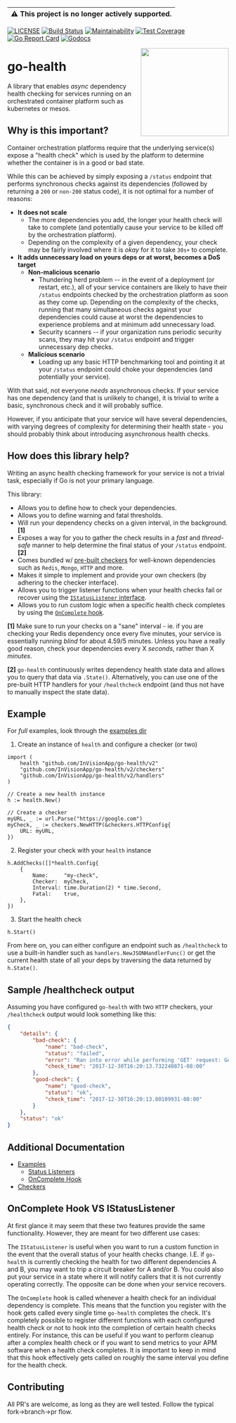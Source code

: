 | :warning: This project is no longer actively supported.
| ---

[![LICENSE](https://img.shields.io/badge/license-MIT-orange.svg)](LICENSE)
[![Build Status](https://travis-ci.org/InVisionApp/go-health.svg?branch=master)](https://travis-ci.org/InVisionApp/go-health)
[![Maintainability](https://api.codeclimate.com/v1/badges/973b603c7f6ad3a59d0a/maintainability)](https://codeclimate.com/github/InVisionApp/go-health/maintainability)
[![Test Coverage](https://api.codeclimate.com/v1/badges/973b603c7f6ad3a59d0a/test_coverage)](https://codeclimate.com/github/InVisionApp/go-health/test_coverage)
[![Go Report Card](https://goreportcard.com/badge/github.com/InVisionApp/go-health)](https://goreportcard.com/report/github.com/InVisionApp/go-health)
[![Godocs](https://img.shields.io/badge/golang-documentation-blue.svg)](https://godoc.org/github.com/InVisionApp/go-health)

<img align="right" src="images/go-health.svg" width="200">

# go-health
A library that enables *async* dependency health checking for services running on an orchestrated container platform such as kubernetes or mesos.

## Why is this important?
Container orchestration platforms require that the underlying service(s) expose a "health check" which is used by the platform to determine whether the container is in a good or bad state.

While this can be achieved by simply exposing a `/status` endpoint that performs synchronous checks against its dependencies (followed by returning a `200` or `non-200` status code), it is not optimal for a number of reasons:

* **It does not scale**
    + The more dependencies you add, the longer your health check will take to complete (and potentially cause your service to be killed off by the orchestration platform).
    + Depending on the complexity of a given dependency, your check may be fairly involved where it is _okay_ for it to take `30s+` to complete.
* **It adds unnecessary load on yours deps or at worst, becomes a DoS target**
    + **Non-malicious scenario**
        + Thundering herd problem -- in the event of a deployment (or restart, etc.), all of your service containers are likely to have their `/status` endpoints checked by the orchestration platform as soon as they come up. Depending on the complexity of the checks, running that many simultaneous checks against your dependencies could cause at worst the dependencies to experience problems and at minimum add unnecessary load.
        + Security scanners -- if your organization runs periodic security scans, they may hit your `/status` endpoint and trigger unnecessary dep checks.
    + **Malicious scenario**
        + Loading up any basic HTTP benchmarking tool and pointing it at your `/status` endpoint could choke your dependencies (and potentially your service).

With that said, not everyone _needs_ asynchronous checks. If your service has one dependency (and that is unlikely to change), it is trivial to write a basic, synchronous check and it will probably suffice.

However, if you anticipate that your service will have several dependencies, with varying degrees of complexity for determining their health state - you should probably think about introducing asynchronous health checks.

## How does this library help?
Writing an async health checking framework for your service is not a trivial task, especially if Go is not your primary language.

This library:

* Allows you to define how to check your dependencies.
* Allows you to define warning and fatal thresholds.
* Will run your dependency checks on a given interval, in the background. **[1]**
* Exposes a way for you to gather the check results in a *fast* and *thread-safe* manner to help determine the final status of your `/status` endpoint. **[2]**
* Comes bundled w/ [pre-built checkers](/checkers) for well-known dependencies such as `Redis`, `Mongo`, `HTTP` and more.
* Makes it simple to implement and provide your own checkers (by adhering to the checker interface).
* Allows you to trigger listener functions when your health checks fail or recover using the [`IStatusListener` interface](#oncomplete-hook-vs-istatuslistener).
* Allows you to run custom logic when a specific health check completes by using the [`OnComplete` hook](#oncomplete-hook-vs-istatuslistener).

**[1]** Make sure to run your checks on a "sane" interval - ie. if you are checking your
Redis dependency once every five minutes, your service is essentially running _blind_
for about 4.59/5 minutes. Unless you have a really good reason, check your dependencies
every X _seconds_, rather than X _minutes_.

**[2]** `go-health` continuously writes dependency health state data and allows
you to query that data via `.State()`. Alternatively, you can use one of the
pre-built HTTP handlers for your `/healthcheck` endpoint (and thus not have to
manually inspect the state data).

## Example

For _full_ examples, look through the [examples dir](examples/)

1. Create an instance of `health` and configure a checker (or two)

```golang
import (
	health "github.com/InVisionApp/go-health/v2"
	"github.com/InVisionApp/go-health/v2/checkers"
	"github.com/InVisionApp/go-health/v2/handlers"
)

// Create a new health instance
h := health.New()

// Create a checker
myURL, _ := url.Parse("https://google.com")
myCheck, _ := checkers.NewHTTP(&checkers.HTTPConfig{
    URL: myURL,
})
```

2. Register your check with your `health` instance

```golang
h.AddChecks([]*health.Config{
    {
        Name:     "my-check",
        Checker:  myCheck,
        Interval: time.Duration(2) * time.Second,
        Fatal:    true,
    },
})
```

3. Start the health check

```golang
h.Start()
```

From here on, you can either configure an endpoint such as `/healthcheck` to use a built-in handler such as `handlers.NewJSONHandlerFunc()` or get the current health state of all your deps by traversing the data returned by `h.State()`.

## Sample /healthcheck output
Assuming you have configured `go-health` with two `HTTP` checkers, your `/healthcheck`
output would look something like this:

```json
{
    "details": {
        "bad-check": {
            "name": "bad-check",
            "status": "failed",
            "error": "Ran into error while performing 'GET' request: Get google.com: unsupported protocol scheme \"\"",
            "check_time": "2017-12-30T16:20:13.732240871-08:00"
        },
        "good-check": {
            "name": "good-check",
            "status": "ok",
            "check_time": "2017-12-30T16:20:13.80109931-08:00"
        }
    },
    "status": "ok"
}
```

## Additional Documentation
* [Examples](/examples)
  * [Status Listeners](/examples/status-listener)
  * [OnComplete Hook](/examples/on-complete-hook)
* [Checkers](/checkers)

## OnComplete Hook VS IStatusListener
At first glance it may seem that these two features provide the same functionality. However, they are meant for two different use cases:

The `IStatusListener` is useful when you want to run a custom function in the event that the overall status of your health checks change. I.E. if `go-health` is currently checking the health for two different dependencies A and B, you may want to trip a circuit breaker for A and/or B. You could also put your service in a state where it will notify callers that it is not currently operating correctly. The opposite can be done when your service recovers.

The `OnComplete` hook is called whenever a health check for an individual dependency is complete. This means that the function you register with the hook gets called every single time `go-health` completes the check. It's completely possible to register different functions with each configured health check or not to hook into the completion of certain health checks entirely. For instance, this can be useful if you want to perform cleanup after a complex health check or if you want to send metrics to your APM software when a health check completes. It is important to keep in mind that this hook effectively gets called on roughly the same interval you define for the health check.

## Contributing
All PR's are welcome, as long as they are well tested. Follow the typical fork->branch->pr flow.
